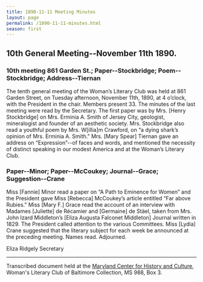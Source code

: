 ```yaml
---
title: 1890-11-11 Meeting Minutes
layout: page
permalink: /1890-11-11-minutes.html
season: first
---
```


<style>
    #maincontent{
        font-size:1.4em;
    }
</style>
## 10th General Meeting--November 11th 1890.

### 10th meeting 861 Garden St.; Paper--Stockbridge; Poem--Stockbridge; Address--Tiernan

The tenth general meeting of the Woman’s Literary Club was held at 861 Garden Street, on Tuesday afternoon, November 11th, 1890, at 4 o’clock, with the President in the chair. Members present 33. The minutes of the last meeting were read by the Secretary. The first paper was by Mrs. [Henry Stockbridge] on Mrs. Erminia A. Smith of Jersey City, geologist, mineralogist and founder of an aesthetic society. Mrs. Stockbridge also read a youthful poem by Mrs. W[illia]m Crawford, on “a dying shark’s opinion of Mrs. Erminia A. Smith." Mrs. [Mary Spear] Tiernan gave an address on “Expression”--of faces and words, and mentioned the necessity of distinct speaking in our modest America and at the Woman’s Literary Club.

### Paper--Minor; Paper--McCoukey; Journal--Grace; Suggestion--Crane

Miss [Fannie] Minor read a paper on “A Path to Eminence for Women” and the President gave Miss [Rebecca] McCoukey’s article entitled “Far above Rubies." Miss [Mary F.] Grace read the account of an interview with Madames [Juliette] de Récamier and [Germaine] de Stäel, taken from Mrs. John Izard Middleton’s [Eliza Augusta Falconet Middleton] Journal written in 1829. The President called attention to the various Committees. Miss [Lydia] Crane suggested that the literary subject for each week be announced at the preceding meeting. Names read. Adjourned.

Eliza Ridgely
Secretary

<hr>

Transcribed document held at the [Maryland Center for History and Culture](http://mdhs.org/), Woman's Literary Club of Baltimore Collection, MS 988, Box 3. 